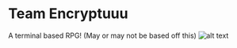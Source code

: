 # Team Encryptuuu
A terminal based RPG! (May or may not be based off this)
![alt text](http://nice-cool-pics.com/data/media/14/mario_party_ds__nintendo___2007.jpg "Totally unique amirite")


